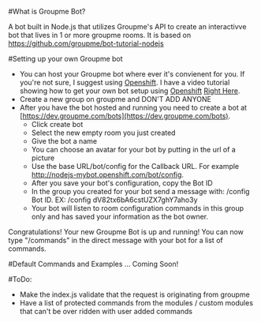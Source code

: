 #What is Groupme Bot?

A bot built in Node.js that utilizes Groupme's API to create an interactivve bot that lives in 1 or more groupme rooms. It is based on https://github.com/groupme/bot-tutorial-nodejs

#Setting up your own Groupme bot

* You can host your Groupme bot where ever it's convienent for you. If you're not sure, I suggest using [Openshift](https://www.openshift.com). I have a video tutorial showing how to get your own bot setup using [Openshift](https://www.openshift.com) [Right Here](https://youtu.be/8wh_TRPCEsQ).
* Create a new group on groupme and DON'T ADD ANYONE
* After you have the bot hosted and running you need to create a bot at [https://dev.groupme.com/bots](https://dev.groupme.com/bots).
    * Click create bot
    * Select the new empty room you just created
    * Give the bot a name
    * You can choose an avatar for your bot by putting in the url of a picture
    * Use the base URL/bot/config for the Callback URL. For example http://nodejs-mybot.openshift.com/bot/config.
    * After you save your bot's configuration, copy the Bot ID
    * In the group you created for your bot send a message with: /config Bot ID. EX: /config dV82tx6bA6cstUZX7ghY7aho3y
    * Your bot will listen to room configuration commands in this group only and has saved your information as the bot owner.

Congratulations! Your new Groupme Bot is up and running! You can now type "/commands" in the direct message with your bot for a list of commands.

#Default Commands and Examples
... Coming Soon!

#ToDo:
* Make the index.js validate that the request is originating from groupme
* Have a list of protected commands from the modules / custom modules that can't be over ridden with user added commands

